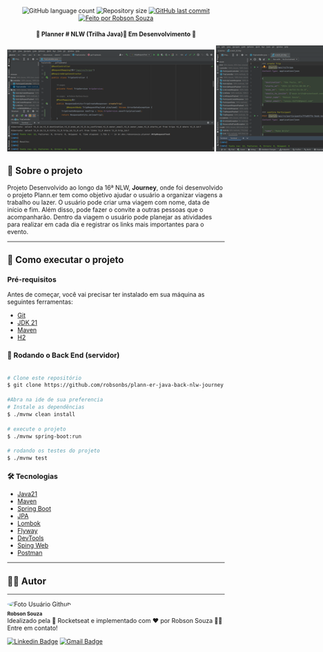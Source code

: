 <p align="center">
  <img alt="GitHub language count" src="https://img.shields.io/github/languages/count/robsonbs/plann-er-java-back-nlw-journey?color=%2304D361">

  <img alt="Repository size" src="https://img.shields.io/github/repo-size/robsonbs/plann-er-java-back-nlw-journey">

  <a href="https://github.com/robsonbs/plann-er-java-back-nlw-journey/commits/master">
    <img alt="GitHub last commit" src="https://img.shields.io/github/last-commit/robsonbs/plann-er-java-back-nlw-journey">
  </a>

  <a href="https://robsonsouza.dev.br">
    <img alt="Feito por Robson Souza" src="https://img.shields.io/badge/feito%20por-Robson Souza-%2313C60D">
  </a>
</p>

<h4 align="center"> 
	🚧  Planner # NLW (Trilha Java)🚀 Em Desenvolvimento  🚧
</h4>

<div style="margin:0 auto; width: 1000px;"><img src="imgs/trip-controller.png" style="width: 48%;display: inline-block" alt="TripController.java">
<img src="imgs/http-requests.png" style="width: 48%;display: inline-block" alt="Requisições HTTP">
</div>

## 🚀 Sobre o projeto

<p>
Projeto Desenvolvido ao longo da 16ª NLW, <b>Journey</b>, onde foi desenvolvido o projeto Plann.er tem como objetivo 
ajudar o usuário a organizar viagens a trabalho ou lazer. O usuário pode criar uma viagem com nome,
data de início e fim. Além disso, pode fazer o convite a outras pessoas que o acompanharão.
Dentro da viagem o usuário pode planejar as atividades para realizar em cada dia e registrar os links mais importantes para o evento.
</p>

---

## 🚀 Como executar o projeto

### Pré-requisitos

Antes de começar, você vai precisar ter instalado em sua máquina as seguintes ferramentas:

- [Git](https://git-scm.com)
- [JDK 21](https://www.oracle.com/java/technologies/javase/jdk21-archive-downloads.html)
- [Maven](https://maven.apache.org/download.cgi)
- [H2](https://www.h2database.com/)

### 🎲 Rodando o Back End (servidor)

```bash

# Clone este repositório
$ git clone https://github.com/robsonbs/plann-er-java-back-nlw-journey.git

#Abra na ide de sua preferencia
# Instale as dependências
$ ./mvnw clean install

# execute o projeto
$ ./mvnw spring-boot:run

# rodando os testes do projeto
$ ./mvnw test
```

### 🛠 Tecnologias

- [Java21](https://www.oracle.com/java/technologies/javase/jdk21-archive-downloads.html)
- [Maven](https://maven.apache.org/download.cgi)
- [Spring Boot](https://spring.io/projects/spring-boot)
- [JPA](https://spring.io/projects/spring-data-jpa)
- [Lombok](https://projectlombok.org/)
- [Flyway](https://flywaydb.org/)
- [DevTools](https://docs.spring.io/spring-boot/docs/current/reference/htmlsingle/#using-boot-devtools)
- [Sping Web](https://spring.io/guides/gs/serving-web-content/)
- [Postman](https://www.postman.com/)

---

## 👩‍💻 Autor

---

<div>
 <img style="border-radius: 50%;" src="https://avatars.githubusercontent.com/u/20255834?s=200&v=4" width="100px;" alt="Foto Usuário Github"/>
 <br />
 <sub><b>Robson Souza</b></sub></div>
Idealizado pela 🚀 Rocketseat e implementado com ❤️ por Robson Souza 👋🏽 Entre em contato!

[![Linkedin Badge](https://img.shields.io/badge/-Robson%20Souza-blue?style=flat-square&logo=Linkedin&logoColor=white&link=https://www.linkedin.com/in/robson-barbosa-souza-5622a835/)](https://www.linkedin.com/in/robson-barbosa-souza-5622a835/)
[![Gmail Badge](https://img.shields.io/badge/-souza.rb2710@gmail.com-c14438?style=flat-square&logo=Gmail&logoColor=white&link=mailto:souza.rb2710@gmail.com)](mailto:souza.rb2710@gmail.com)